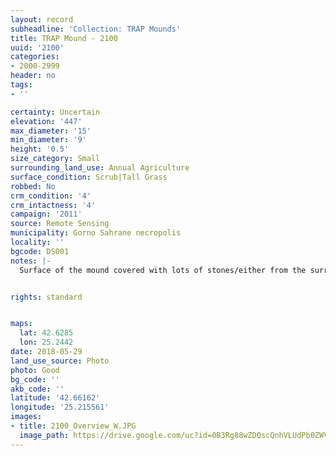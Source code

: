 ```yaml
---
layout: record
subheadline: 'Collection: TRAP Mounds'
title: TRAP Mound - 2100
uuid: '2100'
categories:
- 2000-2999
header: no
tags:
- ''

certainty: Uncertain
elevation: '447'
max_diameter: '15'
min_diameter: '9'
height: '0.5'
size_category: Small
surrounding_land_use: Annual Agriculture
surface_condition: Scrub|Tall Grass
robbed: No
crm_condition: '4'
crm_intactness: '4'
campaign: '2011'
source: Remote Sensing
municipality: Gorno Sahrane necropolis
locality: ''
bgcode: DS001
notes: |-
  Surface of the mound covered with lots of stones/either from the surrounding pasture or from the mound.


rights: standard


maps:
  lat: 42.6285
  lon: 25.2442
date: 2018-05-29
land_use_source: Photo
photo: Good
bg_code: ''
akb_code: ''
latitude: '42.66162'
longitude: '25.215561'
images:
- title: 2100_Overview_W.JPG
  image_path: https://drive.google.com/uc?id=0B3Rg88wZDQscQnhVLUdPb0ZWVW8
---
```

